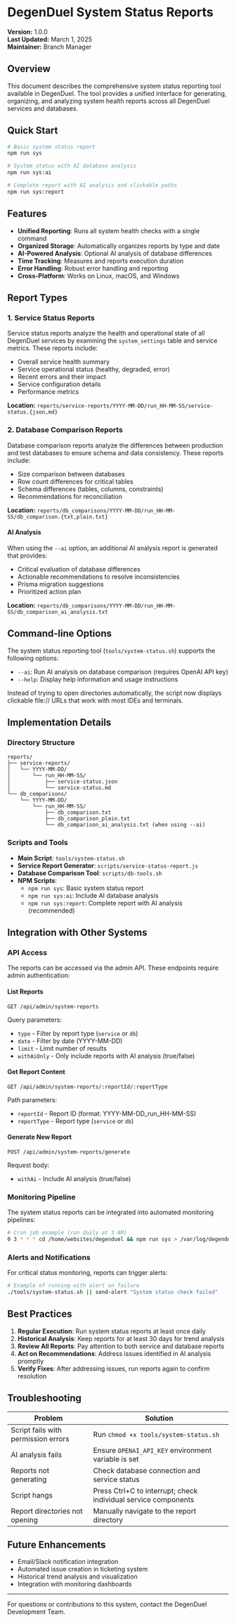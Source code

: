 # DegenDuel System Status Reports

**Version:** 1.0.0  
**Last Updated:** March 1, 2025  
**Maintainer:** Branch Manager  

## Overview

This document describes the comprehensive system status reporting tool available in DegenDuel. The tool provides a unified interface for generating, organizing, and analyzing system health reports across all DegenDuel services and databases.

## Quick Start

```bash
# Basic system status report
npm run sys

# System status with AI database analysis
npm run sys:ai

# Complete report with AI analysis and clickable paths
npm run sys:report
```

## Features

- **Unified Reporting**: Runs all system health checks with a single command
- **Organized Storage**: Automatically organizes reports by type and date
- **AI-Powered Analysis**: Optional AI analysis of database differences
- **Time Tracking**: Measures and reports execution duration
- **Error Handling**: Robust error handling and reporting
- **Cross-Platform**: Works on Linux, macOS, and Windows

## Report Types

### 1. Service Status Reports

Service status reports analyze the health and operational state of all DegenDuel services by examining the `system_settings` table and service metrics. These reports include:

- Overall service health summary
- Service operational status (healthy, degraded, error)
- Recent errors and their impact
- Service configuration details
- Performance metrics

**Location:** `reports/service-reports/YYYY-MM-DD/run_HH-MM-SS/service-status.{json,md}`

### 2. Database Comparison Reports

Database comparison reports analyze the differences between production and test databases to ensure schema and data consistency. These reports include:

- Size comparison between databases
- Row count differences for critical tables
- Schema differences (tables, columns, constraints)
- Recommendations for reconciliation

**Location:** `reports/db_comparisons/YYYY-MM-DD/run_HH-MM-SS/db_comparison.{txt,plain.txt}`

#### AI Analysis

When using the `--ai` option, an additional AI analysis report is generated that provides:

- Critical evaluation of database differences
- Actionable recommendations to resolve inconsistencies
- Prisma migration suggestions
- Prioritized action plan

**Location:** `reports/db_comparisons/YYYY-MM-DD/run_HH-MM-SS/db_comparison_ai_analysis.txt`

## Command-line Options

The system status reporting tool (`tools/system-status.sh`) supports the following options:

- `--ai`: Run AI analysis on database comparison (requires OpenAI API key)
- `--help`: Display help information and usage instructions

Instead of trying to open directories automatically, the script now displays clickable file:// URLs that work with most IDEs and terminals.

## Implementation Details

### Directory Structure

```
reports/
├── service-reports/
│   └── YYYY-MM-DD/
│       └── run_HH-MM-SS/
│           ├── service-status.json
│           └── service-status.md
└── db_comparisons/
    └── YYYY-MM-DD/
        └── run_HH-MM-SS/
            ├── db_comparison.txt
            ├── db_comparison_plain.txt
            └── db_comparison_ai_analysis.txt (when using --ai)
```

### Scripts and Tools

- **Main Script**: `tools/system-status.sh`
- **Service Report Generator**: `scripts/service-status-report.js`
- **Database Comparison Tool**: `scripts/db-tools.sh`
- **NPM Scripts**:
  - `npm run sys`: Basic system status report
  - `npm run sys:ai`: Include AI database analysis
  - `npm run sys:report`: Complete report with AI analysis (recommended)

## Integration with Other Systems

### API Access

The reports can be accessed via the admin API. These endpoints require admin authentication:

#### List Reports
```
GET /api/admin/system-reports
```

Query parameters:
- `type` - Filter by report type (`service` or `db`)
- `date` - Filter by date (YYYY-MM-DD)
- `limit` - Limit number of results
- `withAiOnly` - Only include reports with AI analysis (true/false)

#### Get Report Content
```
GET /api/admin/system-reports/:reportId/:reportType
```

Path parameters:
- `reportId` - Report ID (format: YYYY-MM-DD_run_HH-MM-SS)
- `reportType` - Report type (`service` or `db`)

#### Generate New Report
```
POST /api/admin/system-reports/generate
```

Request body:
- `withAi` - Include AI analysis (true/false)

### Monitoring Pipeline

The system status reports can be integrated into automated monitoring pipelines:

```bash
# Cron job example (run daily at 3 AM)
0 3 * * * cd /home/websites/degenduel && npm run sys > /var/log/degenduel/daily-status-$(date +\%Y\%m\%d).log 2>&1
```

### Alerts and Notifications

For critical status monitoring, reports can trigger alerts:

```bash
# Example of running with alert on failure
./tools/system-status.sh || send-alert "System status check failed"
```

## Best Practices

1. **Regular Execution**: Run system status reports at least once daily
2. **Historical Analysis**: Keep reports for at least 30 days for trend analysis
3. **Review All Reports**: Pay attention to both service and database reports
4. **Act on Recommendations**: Address issues identified in AI analysis promptly
5. **Verify Fixes**: After addressing issues, run reports again to confirm resolution

## Troubleshooting

| Problem | Solution |
|---------|----------|
| Script fails with permission errors | Run `chmod +x tools/system-status.sh` |
| AI analysis fails | Ensure `OPENAI_API_KEY` environment variable is set |
| Reports not generating | Check database connection and service status |
| Script hangs | Press Ctrl+C to interrupt; check individual service components |
| Report directories not opening | Manually navigate to the report directory |

## Future Enhancements

- Email/Slack notification integration
- Automated issue creation in ticketing system
- Historical trend analysis and visualization
- Integration with monitoring dashboards

---

For questions or contributions to this system, contact the DegenDuel Development Team.